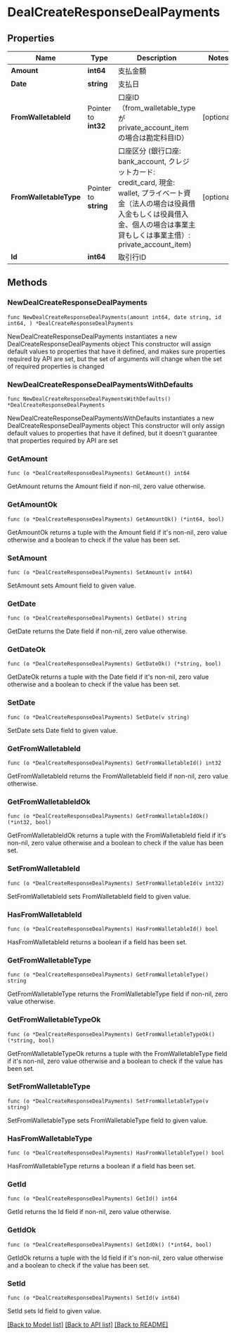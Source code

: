 # DealCreateResponseDealPayments

## Properties

Name | Type | Description | Notes
------------ | ------------- | ------------- | -------------
**Amount** | **int64** | 支払金額 | 
**Date** | **string** | 支払日 | 
**FromWalletableId** | Pointer to **int32** | 口座ID（from_walletable_typeがprivate_account_itemの場合は勘定科目ID） | [optional] 
**FromWalletableType** | Pointer to **string** | 口座区分 (銀行口座: bank_account, クレジットカード: credit_card, 現金: wallet, プライベート資金（法人の場合は役員借入金もしくは役員借入金、個人の場合は事業主貸もしくは事業主借）: private_account_item) | [optional] 
**Id** | **int64** | 取引行ID | 

## Methods

### NewDealCreateResponseDealPayments

`func NewDealCreateResponseDealPayments(amount int64, date string, id int64, ) *DealCreateResponseDealPayments`

NewDealCreateResponseDealPayments instantiates a new DealCreateResponseDealPayments object
This constructor will assign default values to properties that have it defined,
and makes sure properties required by API are set, but the set of arguments
will change when the set of required properties is changed

### NewDealCreateResponseDealPaymentsWithDefaults

`func NewDealCreateResponseDealPaymentsWithDefaults() *DealCreateResponseDealPayments`

NewDealCreateResponseDealPaymentsWithDefaults instantiates a new DealCreateResponseDealPayments object
This constructor will only assign default values to properties that have it defined,
but it doesn't guarantee that properties required by API are set

### GetAmount

`func (o *DealCreateResponseDealPayments) GetAmount() int64`

GetAmount returns the Amount field if non-nil, zero value otherwise.

### GetAmountOk

`func (o *DealCreateResponseDealPayments) GetAmountOk() (*int64, bool)`

GetAmountOk returns a tuple with the Amount field if it's non-nil, zero value otherwise
and a boolean to check if the value has been set.

### SetAmount

`func (o *DealCreateResponseDealPayments) SetAmount(v int64)`

SetAmount sets Amount field to given value.


### GetDate

`func (o *DealCreateResponseDealPayments) GetDate() string`

GetDate returns the Date field if non-nil, zero value otherwise.

### GetDateOk

`func (o *DealCreateResponseDealPayments) GetDateOk() (*string, bool)`

GetDateOk returns a tuple with the Date field if it's non-nil, zero value otherwise
and a boolean to check if the value has been set.

### SetDate

`func (o *DealCreateResponseDealPayments) SetDate(v string)`

SetDate sets Date field to given value.


### GetFromWalletableId

`func (o *DealCreateResponseDealPayments) GetFromWalletableId() int32`

GetFromWalletableId returns the FromWalletableId field if non-nil, zero value otherwise.

### GetFromWalletableIdOk

`func (o *DealCreateResponseDealPayments) GetFromWalletableIdOk() (*int32, bool)`

GetFromWalletableIdOk returns a tuple with the FromWalletableId field if it's non-nil, zero value otherwise
and a boolean to check if the value has been set.

### SetFromWalletableId

`func (o *DealCreateResponseDealPayments) SetFromWalletableId(v int32)`

SetFromWalletableId sets FromWalletableId field to given value.

### HasFromWalletableId

`func (o *DealCreateResponseDealPayments) HasFromWalletableId() bool`

HasFromWalletableId returns a boolean if a field has been set.

### GetFromWalletableType

`func (o *DealCreateResponseDealPayments) GetFromWalletableType() string`

GetFromWalletableType returns the FromWalletableType field if non-nil, zero value otherwise.

### GetFromWalletableTypeOk

`func (o *DealCreateResponseDealPayments) GetFromWalletableTypeOk() (*string, bool)`

GetFromWalletableTypeOk returns a tuple with the FromWalletableType field if it's non-nil, zero value otherwise
and a boolean to check if the value has been set.

### SetFromWalletableType

`func (o *DealCreateResponseDealPayments) SetFromWalletableType(v string)`

SetFromWalletableType sets FromWalletableType field to given value.

### HasFromWalletableType

`func (o *DealCreateResponseDealPayments) HasFromWalletableType() bool`

HasFromWalletableType returns a boolean if a field has been set.

### GetId

`func (o *DealCreateResponseDealPayments) GetId() int64`

GetId returns the Id field if non-nil, zero value otherwise.

### GetIdOk

`func (o *DealCreateResponseDealPayments) GetIdOk() (*int64, bool)`

GetIdOk returns a tuple with the Id field if it's non-nil, zero value otherwise
and a boolean to check if the value has been set.

### SetId

`func (o *DealCreateResponseDealPayments) SetId(v int64)`

SetId sets Id field to given value.



[[Back to Model list]](../README.md#documentation-for-models) [[Back to API list]](../README.md#documentation-for-api-endpoints) [[Back to README]](../README.md)


